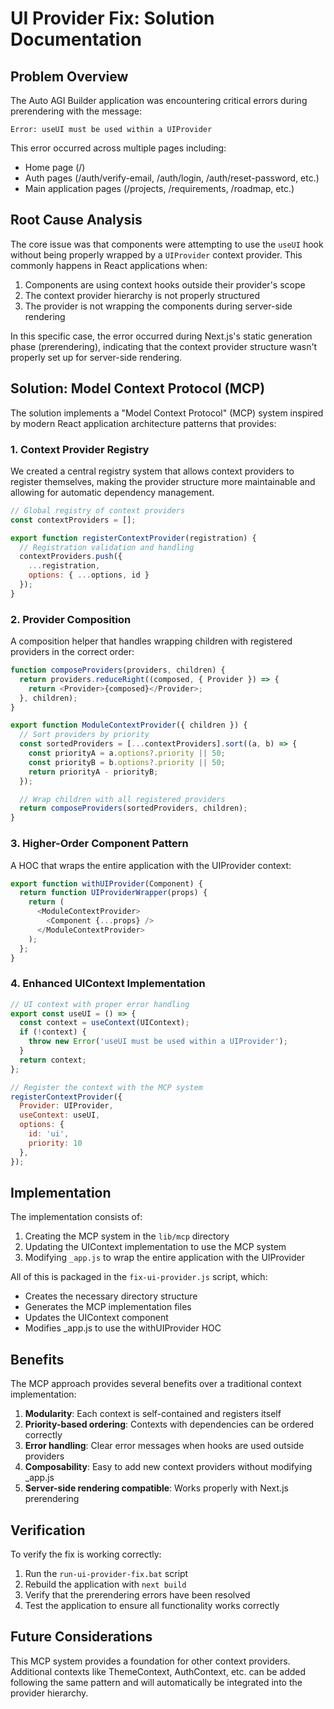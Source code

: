 # UI Provider Fix: Solution Documentation

## Problem Overview

The Auto AGI Builder application was encountering critical errors during prerendering with the message:

```
Error: useUI must be used within a UIProvider
```

This error occurred across multiple pages including:
- Home page (/)
- Auth pages (/auth/verify-email, /auth/login, /auth/reset-password, etc.)
- Main application pages (/projects, /requirements, /roadmap, etc.)

## Root Cause Analysis

The core issue was that components were attempting to use the `useUI` hook without being properly wrapped by a `UIProvider` context provider. This commonly happens in React applications when:

1. Components are using context hooks outside their provider's scope
2. The context provider hierarchy is not properly structured
3. The provider is not wrapping the components during server-side rendering

In this specific case, the error occurred during Next.js's static generation phase (prerendering), indicating that the context provider structure wasn't properly set up for server-side rendering.

## Solution: Model Context Protocol (MCP)

The solution implements a "Model Context Protocol" (MCP) system inspired by modern React application architecture patterns that provides:

### 1. Context Provider Registry

We created a central registry system that allows context providers to register themselves, making the provider structure more maintainable and allowing for automatic dependency management.

```javascript
// Global registry of context providers
const contextProviders = [];

export function registerContextProvider(registration) {
  // Registration validation and handling
  contextProviders.push({
    ...registration,
    options: { ...options, id }
  });
}
```

### 2. Provider Composition

A composition helper that handles wrapping children with registered providers in the correct order:

```javascript
function composeProviders(providers, children) {
  return providers.reduceRight((composed, { Provider }) => {
    return <Provider>{composed}</Provider>;
  }, children);
}

export function ModuleContextProvider({ children }) {
  // Sort providers by priority
  const sortedProviders = [...contextProviders].sort((a, b) => {
    const priorityA = a.options?.priority || 50;
    const priorityB = b.options?.priority || 50;
    return priorityA - priorityB;
  });

  // Wrap children with all registered providers
  return composeProviders(sortedProviders, children);
}
```

### 3. Higher-Order Component Pattern

A HOC that wraps the entire application with the UIProvider context:

```javascript
export function withUIProvider(Component) {
  return function UIProviderWrapper(props) {
    return (
      <ModuleContextProvider>
        <Component {...props} />
      </ModuleContextProvider>
    );
  };
}
```

### 4. Enhanced UIContext Implementation

```javascript
// UI context with proper error handling
export const useUI = () => {
  const context = useContext(UIContext);
  if (!context) {
    throw new Error('useUI must be used within a UIProvider');
  }
  return context;
};

// Register the context with the MCP system
registerContextProvider({
  Provider: UIProvider,
  useContext: useUI,
  options: {
    id: 'ui',
    priority: 10
  },
});
```

## Implementation

The implementation consists of:

1. Creating the MCP system in the `lib/mcp` directory
2. Updating the UIContext implementation to use the MCP system
3. Modifying `_app.js` to wrap the entire application with the UIProvider

All of this is packaged in the `fix-ui-provider.js` script, which:

- Creates the necessary directory structure
- Generates the MCP implementation files
- Updates the UIContext component
- Modifies _app.js to use the withUIProvider HOC

## Benefits

The MCP approach provides several benefits over a traditional context implementation:

1. **Modularity**: Each context is self-contained and registers itself
2. **Priority-based ordering**: Contexts with dependencies can be ordered correctly
3. **Error handling**: Clear error messages when hooks are used outside providers
4. **Composability**: Easy to add new context providers without modifying _app.js
5. **Server-side rendering compatible**: Works properly with Next.js prerendering

## Verification

To verify the fix is working correctly:

1. Run the `run-ui-provider-fix.bat` script
2. Rebuild the application with `next build`
3. Verify that the prerendering errors have been resolved
4. Test the application to ensure all functionality works correctly

## Future Considerations

This MCP system provides a foundation for other context providers. Additional contexts like ThemeContext, AuthContext, etc. can be added following the same pattern and will automatically be integrated into the provider hierarchy.

